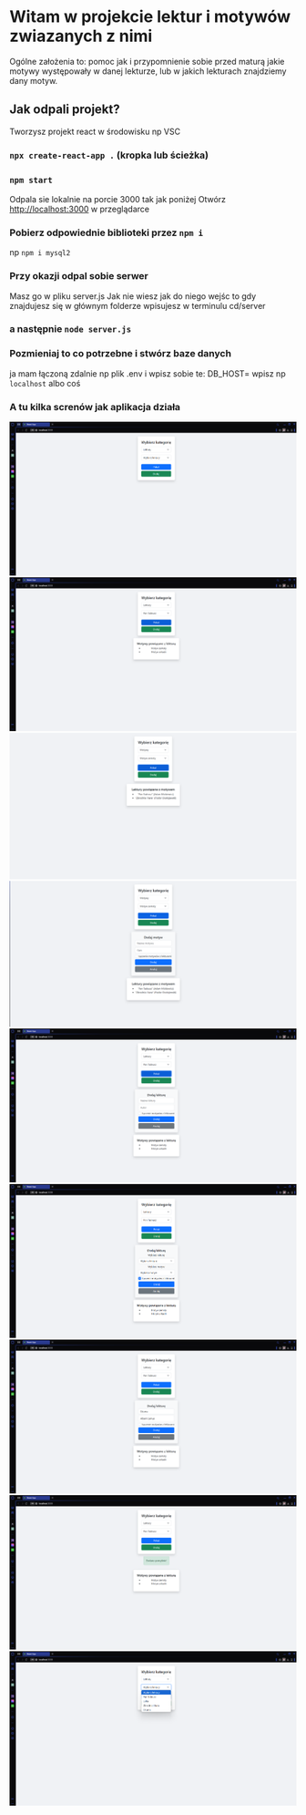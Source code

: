 # Witam w projekcie lektur i motywów zwiazanych z nimi

Ogólne założenia to: pomoc jak i przypomnienie sobie przed maturą jakie motywy występowały w danej lekturze, lub w jakich lekturach znajdziemy dany motyw. 

## Jak odpali projekt?

Tworzysz projekt react w środowisku np VSC 

### `npx create-react-app .` (kropka lub ścieżka)

### `npm start`
Odpala sie lokalnie na porcie 3000 tak jak poniżej
Otwórz [http://localhost:3000](http://localhost:3000) w przeglądarce

### Pobierz odpowiednie biblioteki przez `npm i`
np `npm i mysql2`

### Przy okazji odpal sobie serwer
Masz go w pliku server.js
Jak nie wiesz jak do niego wejśc to gdy znajdujesz się w głównym folderze wpisujesz w terminulu cd/server

### a następnie `node server.js`



### Pozmieniaj to co potrzebne i stwórz baze danych
ja mam łączoną zdalnie np plik .env i wpisz sobie te:
DB_HOST= wpisz np `localhost` albo coś

### A tu kilka screnów jak aplikacja działa
![](screenshots/screen1.png)
![](screenshots/screen2.png)
![](screenshots/screen3.png)
![](screenshots/screen4.png)
![](screenshots/screen5.png)
![](screenshots/screen6.png)
![](screenshots/screen7.png)
![](screenshots/screen8.png)
![](screenshots/screen9.png)
